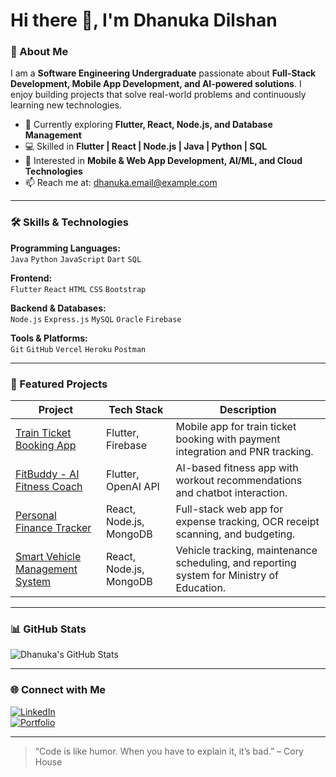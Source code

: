 # Hi there 👋, I'm Dhanuka Dilshan

### 🚀 About Me
I am a **Software Engineering Undergraduate** passionate about **Full-Stack Development, Mobile App Development, and AI-powered solutions**. I enjoy building projects that solve real-world problems and continuously learning new technologies.  

- 🌱 Currently exploring **Flutter, React, Node.js, and Database Management**
- 💻 Skilled in **Flutter | React | Node.js | Java | Python | SQL**
- 🎯 Interested in **Mobile & Web App Development, AI/ML, and Cloud Technologies**
- 📫 Reach me at: [dhanuka.email@example.com](mailto:dhanuka.email@example.com)

---

### 🛠️ Skills & Technologies

**Programming Languages:**  
`Java` `Python` `JavaScript` `Dart` `SQL`  

**Frontend:**  
`Flutter` `React` `HTML` `CSS` `Bootstrap`  

**Backend & Databases:**  
`Node.js` `Express.js` `MySQL` `Oracle` `Firebase`  

**Tools & Platforms:**  
`Git` `GitHub` `Vercel` `Heroku` `Postman`  

---

### 📂 Featured Projects

| Project | Tech Stack | Description |
|---------|------------|-------------|
| [Train Ticket Booking App](https://github.com/DhanukaDilshan/train-ticket-booking-app) | Flutter, Firebase | Mobile app for train ticket booking with payment integration and PNR tracking. |
| [FitBuddy - AI Fitness Coach](https://github.com/DhanukaDilshan/FitBuddy) | Flutter, OpenAI API | AI-based fitness app with workout recommendations and chatbot interaction. |
| [Personal Finance Tracker](https://github.com/DhanukaDilshan/FinSight) | React, Node.js, MongoDB | Full-stack web app for expense tracking, OCR receipt scanning, and budgeting. |
| [Smart Vehicle Management System](https://github.com/DhanukaDilshan/SVMS) | React, Node.js, MongoDB | Vehicle tracking, maintenance scheduling, and reporting system for Ministry of Education. |

---

### 📊 GitHub Stats

![Dhanuka's GitHub Stats](https://github-readme-stats.vercel.app/api?username=DhanukaDilshan&show_icons=true&theme=tokyonight&count_private=true)

---

### 🌐 Connect with Me
[![LinkedIn](https://img.shields.io/badge/LinkedIn-Dhanuka-blue?style=flat-square&logo=linkedin)](https://www.linkedin.com/in/dhanuka-dilshan)  
[![Portfolio](https://img.shields.io/badge/Portfolio-Website-green?style=flat-square)](https://yourportfolio.com)  

---

> “Code is like humor. When you have to explain it, it’s bad.” – Cory House
